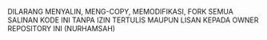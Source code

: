 DILARANG MENYALIN, MENG-COPY, MEMODIFIKASI, FORK SEMUA SALINAN KODE INI TANPA IZIN TERTULIS MAUPUN LISAN KEPADA OWNER REPOSITORY INI (NURHAMSAH) 
